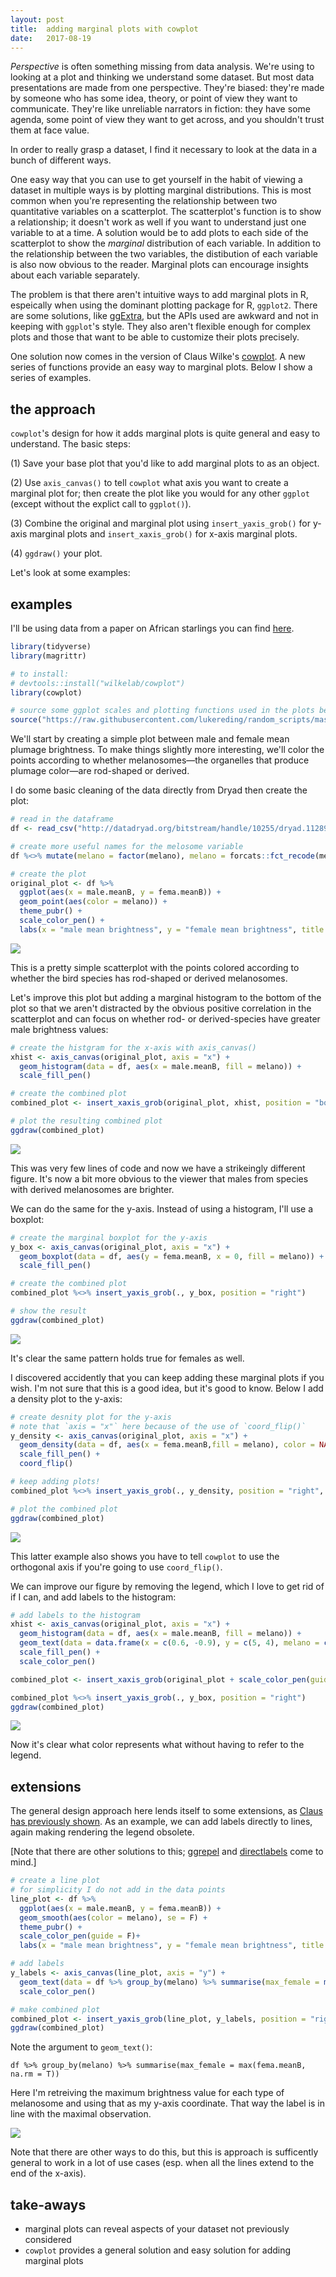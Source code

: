 ```yaml
---
layout: post
title:  adding marginal plots with cowplot
date:   2017-08-19
---
```




_Perspective_ is often something missing from data analysis. We're using to looking at a plot and thinking we understand some dataset. But most data presentations are made from one perspective. They're biased: they're made by someone who has some idea, theory, or point of view they want to communicate. They're like unreliable narrators in fiction: they have some agenda, some point of view they want to get across, and you shouldn't trust them at face value. 

In order to really grasp a dataset, I find it necessary to look at the data in a bunch of different ways.

One easy way that you can use to get yourself in the habit of viewing a dataset in multiple ways is by plotting marginal distributions. This is most common when you're representing the relationship between two quantitative variables on a scatterplot. The scatterplot's function is to show a relationship; it doesn't work as well if you want to understand just one variable to at a time. A solution would be to add plots to each side of the scatterplot to show the _marginal_ distribution of each variable. In addition to the relationship between the two variables, the distibution of each variable is also now obvious to the reader. Marginal plots can encourage insights about each variable separately. 

The problem is that there aren't intuitive ways to add marginal plots in R, espeically when using the dominant plotting package for R, `ggplot2`. There are some solutions, like [ggExtra](https://github.com/daattali/ggExtra), but the APIs used are awkward and not in keeping with `ggplot`'s style. They also aren't flexible enough for complex plots and those that want to be able to customize their plots precisely.

One solution now comes in the version of Claus Wilke's [cowplot](https://github.com/wilkelab/cowplot). A new series of functions provide an easy way to marginal plots. Below I show a series of examples.



## the approach

`cowplot`'s design for how it adds marginal plots is quite general and easy to understand. The basic steps:

(1) Save your base plot that you'd like to add marginal plots to as an object.

(2) Use `axis_canvas()` to tell `cowplot` what axis you want to create a marginal plot for; then create the plot like you would for any other `ggplot` (except without the explict call to `ggplot()`). 

(3) Combine the original and marginal plot using `insert_yaxis_grob()` for y-axis marginal plots and `insert_xaxis_grob()` for x-axis marginal plots. 

(4) `ggdraw()` your plot. 



Let's look at some examples:



## examples 

I'll be using data from a paper on African starlings you can find [here](http://onlinelibrary.wiley.com/doi/10.1111/evo.12912/full). 

```R
library(tidyverse)
library(magrittr)

# to install:
# devtools::install("wilkelab/cowplot")
library(cowplot)

# source some ggplot scales and plotting functions used in the plots below
source("https://raw.githubusercontent.com/lukereding/random_scripts/master/plotting_functions.R")
```

We'll start by creating a simple plot between male and female mean plumage brightness. To make things slightly more interesting, we'll color the points according to whether melanosomes—the organelles that produce plumage color—are rod-shaped or derived.

I do some basic cleaning of the data directly from Dryad then create the plot:

```r
# read in the dataframe
df <- read_csv("http://datadryad.org/bitstream/handle/10255/dryad.112898/traitdata.csv?sequence=1")

# create more useful names for the melosome variable
df %<>% mutate(melano = factor(melano), melano = forcats::fct_recode(melano, "derived" = "1", "rod-\nshaped" = "0"))

# create the plot
original_plot <- df %>% 
  ggplot(aes(x = male.meanB, y = fema.meanB)) + 
  geom_point(aes(color = melano)) +
  theme_pubr() +
  scale_color_pen() +
  labs(x = "male mean brightness", y = "female mean brightness", title = "relationship between male\nand female brightness", subtitle = "DOI: http://dx.doi.org/10.5061/dryad.jf0r0")
```

![]({{site.baseurl}}/images/post6/1.jpg)

This is a pretty simple scatterplot with the points colored according to whether the bird species has rod-shaped or derived melanosomes.

Let's improve this plot but adding a marginal histogram to the bottom of the plot so that we aren't distracted by the obvious positive correlation in the scatterplot and can focus on whether rod- or derived-species have greater male brightness values:



```R
# create the histgram for the x-axis with axis_canvas()
xhist <- axis_canvas(original_plot, axis = "x") +
  geom_histogram(data = df, aes(x = male.meanB, fill = melano)) +
  scale_fill_pen()

# create the combined plot
combined_plot <- insert_xaxis_grob(original_plot, xhist, position = "bottom")

# plot the resulting combined plot
ggdraw(combined_plot)
```

![]({{site.baseurl}}/images/post6/2.jpg)

This was very few lines of code and now we have a strikeingly different figure. It's now a bit more obvious to the viewer that males from species with derived melanosomes are brighter.

We can do the same for the y-axis. Instead of using a histogram, I'll use a boxplot:

```R
# create the marginal boxplot for the y-axis
y_box <- axis_canvas(original_plot, axis = "x") +
  geom_boxplot(data = df, aes(y = fema.meanB, x = 0, fill = melano)) +
  scale_fill_pen() 

# create the combined plot
combined_plot %<>% insert_yaxis_grob(., y_box, position = "right")

# show the result
ggdraw(combined_plot)
```

![]({{site.baseurl}}/images/post6/3.jpg)

It's clear the same pattern holds true for females as well.

I discovered accidently that you can keep adding these marginal plots if you wish. I'm not sure that this is a good idea, but it's good to know. Below I add a density plot to the y-axis:

```R
# create desnity plot for the y-axis
# note that `axis = "x"` here because of the use of `coord_flip()`
y_density <- axis_canvas(original_plot, axis = "x") +
  geom_density(data = df, aes(x = fema.meanB,fill = melano), color = NA, alpha = 0.5) +
  scale_fill_pen() +
  coord_flip()

# keep adding plots!
combined_plot %<>% insert_yaxis_grob(., y_density, position = "right", width = grid::unit(0.1, "null"))

# plot the combined plot
ggdraw(combined_plot)

```

![]({{site.baseurl}}/images/post6/4.jpg)

This latter example also shows you have to tell `cowplot` to use the orthogonal axis if you're going to use `coord_flip()`.

We can improve our figure by removing the legend, which I love to get rid of if I can, and add labels to the histogram:

```R
# add labels to the histogram
xhist <- axis_canvas(original_plot, axis = "x") +
  geom_histogram(data = df, aes(x = male.meanB, fill = melano)) +
  geom_text(data = data.frame(x = c(0.6, -0.9), y = c(5, 4), melano = c("rod-\nshaped", "derived")), aes(x = x, y = y, label = melano, color = melano), size = 4) +
  scale_fill_pen() +
  scale_color_pen()

combined_plot <- insert_xaxis_grob(original_plot + scale_color_pen(guide = F), xhist, position = "bottom")

combined_plot %<>% insert_yaxis_grob(., y_box, position = "right")
ggdraw(combined_plot)
```

![]({{site.baseurl}}/images/post6/5.jpg)

Now it's clear what color represents what without having to refer to the legend.

## extensions

The general design approach here lends itself to some extensions, as [Claus has previously shown](https://twitter.com/ClausWilke/status/894582092754960385). As an example, we can add labels directly to lines, again making rendering the legend obsolete. 

[Note that there are other solutions to this; [ggrepel](https://github.com/slowkow/ggrepel) and [directlabels](http://directlabels.r-forge.r-project.org) come to mind.]



```R
# create a line plot
# for simplicity I do not add in the data points
line_plot <- df %>% 
  ggplot(aes(x = male.meanB, y = fema.meanB)) + 
  geom_smooth(aes(color = melano), se = F) +
  theme_pubr() +
  scale_color_pen(guide = F)+
  labs(x = "male mean brightness", y = "female mean brightness", title = "relationship between male\nand female brightness", subtitle = "DOI: http://dx.doi.org/10.5061/dryad.jf0r0")

# add labels
y_labels <- axis_canvas(line_plot, axis = "y") +
  geom_text(data = df %>% group_by(melano) %>% summarise(max_female = max(fema.meanB, na.rm = T)), aes(x = 0, y = max_female, color = melano, label = melano)) +
  scale_color_pen()

# make combined plot
combined_plot <- insert_yaxis_grob(line_plot, y_labels, position = "right")
ggdraw(combined_plot)
```

Note the argument to `geom_text()`:

`df %>% group_by(melano) %>% summarise(max_female = max(fema.meanB, na.rm = T))`

Here I'm retreiving the maximum brightness value for each type of melanosome and using that as my y-axis coordinate. That way the label is in line with the maximal observation. 

![]({{site.baseurl}}/images/post6/6.jpg)

Note that there are other ways to do this, but this is approach is sufficently general to work in a lot of use cases (esp. when all the lines extend to the end of the x-axis). 



## take-aways

- marginal plots can reveal aspects of your dataset not previously considered
- `cowplot` provides a general solution and easy solution for adding marginal plots
